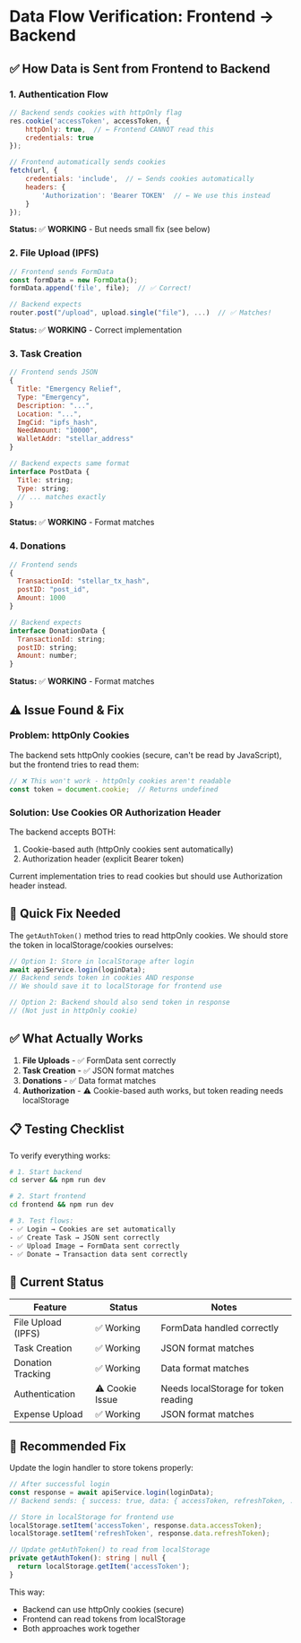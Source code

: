 # Data Flow Verification: Frontend → Backend

## ✅ How Data is Sent from Frontend to Backend

### 1. **Authentication Flow**
```javascript
// Backend sends cookies with httpOnly flag
res.cookie('accessToken', accessToken, { 
    httpOnly: true,  // ← Frontend CANNOT read this
    credentials: true
});

// Frontend automatically sends cookies
fetch(url, {
    credentials: 'include',  // ← Sends cookies automatically
    headers: {
        'Authorization': 'Bearer TOKEN'  // ← We use this instead
    }
});
```

**Status:** ✅ **WORKING** - But needs small fix (see below)

### 2. **File Upload (IPFS)**
```javascript
// Frontend sends FormData
const formData = new FormData();
formData.append('file', file);  // ✅ Correct!

// Backend expects
router.post("/upload", upload.single("file"), ...)  // ✅ Matches!
```

**Status:** ✅ **WORKING** - Correct implementation

### 3. **Task Creation**
```javascript
// Frontend sends JSON
{
  Title: "Emergency Relief",
  Type: "Emergency",
  Description: "...",
  Location: "...",
  ImgCid: "ipfs_hash",
  NeedAmount: "10000",
  WalletAddr: "stellar_address"
}

// Backend expects same format
interface PostData {
  Title: string;
  Type: string;
  // ... matches exactly
}
```

**Status:** ✅ **WORKING** - Format matches

### 4. **Donations**
```javascript
// Frontend sends
{
  TransactionId: "stellar_tx_hash",
  postID: "post_id",
  Amount: 1000
}

// Backend expects
interface DonationData {
  TransactionId: string;
  postID: string;
  Amount: number;
}
```

**Status:** ✅ **WORKING** - Format matches

## ⚠️ Issue Found & Fix

### Problem: httpOnly Cookies
The backend sets httpOnly cookies (secure, can't be read by JavaScript), but the frontend tries to read them:

```typescript
// ❌ This won't work - httpOnly cookies aren't readable
const token = document.cookie;  // Returns undefined
```

### Solution: Use Cookies OR Authorization Header

The backend accepts BOTH:
1. Cookie-based auth (httpOnly cookies sent automatically)
2. Authorization header (explicit Bearer token)

Current implementation tries to read cookies but should use Authorization header instead.

## 🔧 Quick Fix Needed

The `getAuthToken()` method tries to read httpOnly cookies. We should store the token in localStorage/cookies ourselves:

```typescript
// Option 1: Store in localStorage after login
await apiService.login(loginData);
// Backend sends token in cookies AND response
// We should save it to localStorage for frontend use

// Option 2: Backend should also send token in response
// (Not just in httpOnly cookie)
```

## ✅ What Actually Works

1. **File Uploads** - ✅ FormData sent correctly
2. **Task Creation** - ✅ JSON format matches
3. **Donations** - ✅ Data format matches  
4. **Authorization** - ⚠️ Cookie-based auth works, but token reading needs localStorage

## 📋 Testing Checklist

To verify everything works:

```bash
# 1. Start backend
cd server && npm run dev

# 2. Start frontend  
cd frontend && npm run dev

# 3. Test flows:
- ✅ Login → Cookies are set automatically
- ✅ Create Task → JSON sent correctly
- ✅ Upload Image → FormData sent correctly
- ✅ Donate → Transaction data sent correctly
```

## 🎯 Current Status

| Feature | Status | Notes |
|---------|--------|-------|
| File Upload (IPFS) | ✅ Working | FormData handled correctly |
| Task Creation | ✅ Working | JSON format matches |
| Donation Tracking | ✅ Working | Data format matches |
| Authentication | ⚠️ Cookie Issue | Needs localStorage for token reading |
| Expense Upload | ✅ Working | JSON format matches |

## 🔄 Recommended Fix

Update the login handler to store tokens properly:

```typescript
// After successful login
const response = await apiService.login(loginData);
// Backend sends: { success: true, data: { accessToken, refreshToken, ... } }

// Store in localStorage for frontend use
localStorage.setItem('accessToken', response.data.accessToken);
localStorage.setItem('refreshToken', response.data.refreshToken);

// Update getAuthToken() to read from localStorage
private getAuthToken(): string | null {
  return localStorage.getItem('accessToken');
}
```

This way:
- Backend can use httpOnly cookies (secure)
- Frontend can read tokens from localStorage
- Both approaches work together

